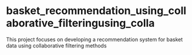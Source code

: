 # basket_recommendation_using_collaborative_filteringusing_colla
This project focuses on developing a recommendation system for basket data using collaborative filtering methods
